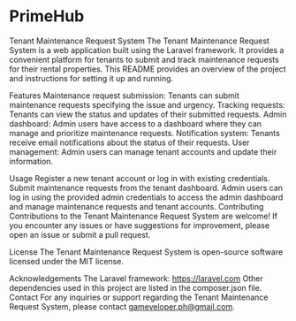 # PrimeHub
Tenant Maintenance Request System
The Tenant Maintenance Request System is a web application built using the Laravel framework. It provides a convenient platform for tenants to submit and track maintenance requests for their rental properties. This README provides an overview of the project and instructions for setting it up and running.

Features
Maintenance request submission: Tenants can submit maintenance requests specifying the issue and urgency.
Tracking requests: Tenants can view the status and updates of their submitted requests.
Admin dashboard: Admin users have access to a dashboard where they can manage and prioritize maintenance requests.
Notification system: Tenants receive email notifications about the status of their requests.
User management: Admin users can manage tenant accounts and update their information.

Usage
Register a new tenant account or log in with existing credentials.
Submit maintenance requests from the tenant dashboard.
Admin users can log in using the provided admin credentials to access the admin dashboard and manage maintenance requests and tenant accounts.
Contributing
Contributions to the Tenant Maintenance Request System are welcome! If you encounter any issues or have suggestions for improvement, please open an issue or submit a pull request.

License
The Tenant Maintenance Request System is open-source software licensed under the MIT license.

Acknowledgements
The Laravel framework: https://laravel.com
Other dependencies used in this project are listed in the composer.json file.
Contact
For any inquiries or support regarding the Tenant Maintenance Request System, please contact gameveloper.ph@gmail.com.
